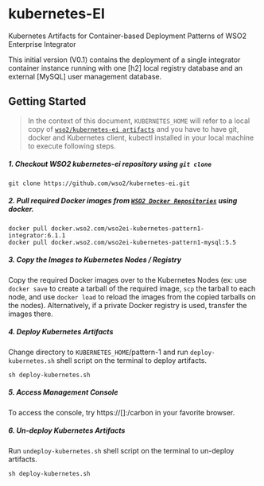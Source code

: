 # kubernetes-EI 
Kubernetes Artifacts for 
Container-based Deployment Patterns
of WSO2 Enterprise Integrator

This initial version (V0.1) contains the deployment of a single integrator container instance 
running with one [h2] local registry database and an external [MySQL] user management database.
 
## Getting Started

>In the context of this document, `KUBERNETES_HOME` will refer to a local copy of [`wso2/kubernetes-ei artifacts`](https://github.com/wso2/kubernetes-ei/) and you have to have git, docker and Kubernetes client, kubectl installed in your local machine to execute following steps.

##### 1. Checkout WSO2 kubernetes-ei repository using `git clone`
```
git clone https://github.com/wso2/kubernetes-ei.git
```

##### 2. Pull required Docker images from [`WSO2 Docker Repositories`](https://docker.wso2.com) using docker.
```
docker pull docker.wso2.com/wso2ei-kubernetes-pattern1-integrator:6.1.1
docker pull docker.wso2.com/wso2ei-kubernetes-pattern1-mysql:5.5
```
##### 3. Copy the Images to Kubernetes Nodes / Registry
Copy the required Docker images over to the Kubernetes Nodes (ex: use `docker save` to create a tarball of the required image, `scp` the tarball to each node, and use `docker load` to reload the images from the copied tarballs on the nodes). Alternatively, if a private Docker registry is used, transfer the images there.

##### 4. Deploy Kubernetes Artifacts
Change directory to `KUBERNETES_HOME`/pattern-1 and run `deploy-kubernetes.sh` shell script on the terminal to deploy artifacts.
```
sh deploy-kubernetes.sh
```

##### 5. Access Management Console
To access the console, try https://[<node-ip>]:<node-port>/carbon in your favorite browser.

##### 6. Un-deploy Kubernetes Artifacts
Run `undeploy-kubernetes.sh` shell script on the terminal to un-deploy artifacts.
```
sh deploy-kubernetes.sh
```